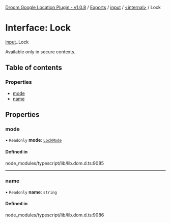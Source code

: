 [Droom Google Location Plugin - v1.0.8](../README.md) / [Exports](../modules.md) / [input](../modules/input.md) / [<internal\>](../modules/input._internal_.md) / Lock

# Interface: Lock

[input](../modules/input.md).[<internal>](../modules/input._internal_.md).Lock

Available only in secure contexts.

## Table of contents

### Properties

- [mode](input._internal_.Lock.md#mode)
- [name](input._internal_.Lock.md#name)

## Properties

### mode

• `Readonly` **mode**: [`LockMode`](../modules/input._internal_.md#lockmode)

#### Defined in

node_modules/typescript/lib/lib.dom.d.ts:9085

___

### name

• `Readonly` **name**: `string`

#### Defined in

node_modules/typescript/lib/lib.dom.d.ts:9086

